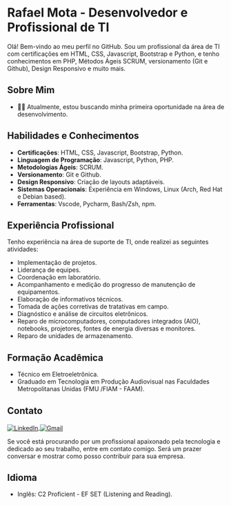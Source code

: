 # Rafael Mota - Desenvolvedor e Profissional de TI

Olá! Bem-vindo ao meu perfil no GitHub. Sou um profissional da área de TI com certificações em HTML, CSS, Javascript, Bootstrap e Python, e tenho conhecimentos em PHP, Métodos Ágeis SCRUM, versionamento (Git e Github), Design Responsivo e muito mais.

## Sobre Mim

- 👨‍💻 Atualmente, estou buscando minha primeira oportunidade na área de desenvolvimento.

## Habilidades e Conhecimentos

- **Certificações**: HTML, CSS, Javascript, Bootstrap, Python.
- **Linguagem de Programação**: Javascript, Python, PHP.
- **Metodologias Ágeis**: SCRUM.
- **Versionamento**: Git e Github.
- **Design Responsivo**: Criação de layouts adaptáveis.
- **Sistemas Operacionais**: Experiência em Windows, Linux (Arch, Red Hat e Debian based).
- **Ferramentas**: Vscode, Pycharm, Bash/Zsh, npm.

## Experiência Profissional

Tenho experiência na área de suporte de TI, onde realizei as seguintes atividades:

- Implementação de projetos.
- Liderança de equipes.
- Coordenação em laboratório.
- Acompanhamento e medição do progresso de manutenção de equipamentos.
- Elaboração de informativos técnicos.
- Tomada de ações corretivas de tratativas em campo.
- Diagnóstico e análise de circuitos eletrônicos.
- Reparo de microcomputadores, computadores integrados (AIO), notebooks, projetores, fontes de energia diversas e monitores.
- Reparo de unidades de armazenamento.

## Formação Acadêmica

- Técnico em Eletroeletrônica.
- Graduado em Tecnologia em Produção Audiovisual nas Faculdades Metropolitanas Unidas (FMU /FIAM - FAAM).

## Contato
<a href="https://www.linkedin.com/in/rafaelfsmota/">
  <img src="https://img.icons8.com/color/48/000000/linkedin.png" alt="LinkedIn" style="vertical-align:middle">
</a>
<a href="mailto:coderafaelmota@gmail.com">
  <img src="https://img.icons8.com/color/48/000000/gmail--v1.png" alt="Gmail" style="vertical-align:middle">
</a>

Se você está procurando por um profissional apaixonado pela tecnologia e dedicado ao seu trabalho, entre em contato comigo. Será um prazer conversar e mostrar como posso contribuir para sua empresa.


## Idioma

- Inglês: C2 Proficient - EF SET (Listening and Reading).
